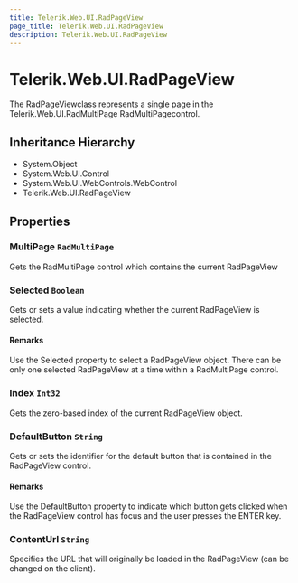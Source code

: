 ```yaml
---
title: Telerik.Web.UI.RadPageView
page_title: Telerik.Web.UI.RadPageView
description: Telerik.Web.UI.RadPageView
---
```


# Telerik.Web.UI.RadPageView

The RadPageViewclass represents a single page in the
                Telerik.Web.UI.RadMultiPage RadMultiPagecontrol.

## Inheritance Hierarchy

* System.Object
* System.Web.UI.Control
* System.Web.UI.WebControls.WebControl
* Telerik.Web.UI.RadPageView

## Properties

###  MultiPage `RadMultiPage`

Gets the RadMultiPage control which contains the current RadPageView

###  Selected `Boolean`

Gets or sets a value indicating whether the current RadPageView is selected.

#### Remarks
Use the Selected property to select a RadPageView object. There can be only one selected
            	RadPageView at a time within a RadMultiPage control.

###  Index `Int32`

Gets the zero-based index of the current RadPageView object.

###  DefaultButton `String`

Gets or sets the identifier for the default button that is contained in the RadPageView control.

#### Remarks
Use the DefaultButton property to indicate which button gets clicked when the RadPageView control has focus and the user presses the ENTER key.

###  ContentUrl `String`

Specifies the URL that will originally be loaded in the
            RadPageView (can be changed on the client).

